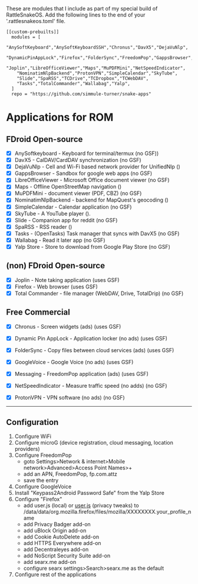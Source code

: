 These are modules that I include as part of my special build of RattleSnakeOS.
Add the following lines to the end of your '.rattlesnakeos.toml' file.

    [[custom-prebuilts]]
      modules = [
        "AnySoftKeyboard","AnySoftKeyboardSSH","Chronus","DavX5","DejaVuNlp",
        "DynamicPinAppLock","Firefox","FolderSync","FreedomPop","GappsBrowser","GoogleVoice",
        "Joplin","LibreOfficeViewer","Maps","MuPDFMini","NetSpeedIndicator",
        "NominatimNlpBackend","ProtonVPN","SimpleCalendar","SkyTube",
        "Slide","SpaRSS","TCDrive","TCDropbox","TCWebDAV",
        "Tasks","TotalCommander","Wallabag","Yalp",
      ]
      repo = "https://github.com/simmule-turner/snake-apps"


# Applications for ROM

## FDroid Open-source
- [x] AnySoftkeyboard - Keyboard for terminal/termux (no GSF))
- [x] DavX5 - CalDAV/CardDAV synchronization (no GSF)
- [x] DejaVuNlp - Cell and Wi-Fi based network provider for UnifiedNlp ()
- [x] GappsBrowser - Sandbox for google web apps (no GSF)
- [x] LibreOfficeViewer - Microsoft Office document viewer (no GSF)
- [x] Maps - Offline OpenStreetMap navigation ()
- [x] MuPDFMini - document viewer (PDF, CBZ) (no GSF)
- [x] NominatimNlpBackend - backend for MapQuest's geocoding ()
- [x] SimpleCalendar - Calendar application (no GSF)
- [x] SkyTube - A YouTube player ().
- [x] Slide - Companion app for reddit (no GSF)
- [x] SpaRSS - RSS reader ()
- [x] Tasks - (OpenTasks) Task manager that syncs with DavX5 (no GSF)
- [x] Wallabag - Read it later app (no GSF)
- [x] Yalp Store - Store to download from Google Play Store (no GSF)

## (non) FDroid Open-source
- [x] Joplin - Note taking application (uses GSF)
- [x] Firefox - Web browser (uses GSF)
- [x] Total Commander - file manager (WebDAV, Drive, TotalDrip) (no GSF)

## Free Commercial
- [x] Chronus - Screen widgets (ads) (uses GSF)
- [x] Dynamic Pin AppLock - Application locker (no ads) (uses GSF)
- [x] FolderSync - Copy files between cloud services (ads) (uses GSF)
- [x] GoogleVoice - Google Voice (no ads) (uses GSF)
- [x] Messaging - FreedomPop application (ads) (uses GSF)
- [x] NetSpeedIndicator - Measure traffic speed (no adds) (no GSF)
- [x] ProtonVPN - VPN software (no ads) (no GSF)


***
## Configuration

1. Configure WiFi 
1. Configure microG (device registration, cloud messaging, location providers)
1. Configure FreedomPop
     - goto Settings>Network & internet>Mobile network>Advanced>Access Point Names>+
     - add an APN, FreedomPop, fp.com.attz
     - save the entry
1. Configure GoogleVoice
1. Install "Keypass2Android Password Safe" from the Yalp Store
1. Configure "Firefox" 
     - add user.js (local) or [user.js](https://github.com/pyllyukko/user.js/blob/master/user.js) (privacy tweaks) to /data/data/org.mozilla.firefox/files/mozilla/XXXXXXXX.your_profile_name
     - add Privacy Badger add-on
     - add uBlock Origin add-on
     - add Cookie AutoDelete add-on
     - add HTTPS Everywhere add-on
     - add Decentraleyes add-on
     - add NoScript Security Suite add-on
     - add searx.me add-on
     - configure searx settings>Search>searx.me as the default
1. Configure rest of the applications
